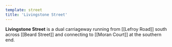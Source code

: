 ```yaml
---
template: street
title: 'Livingstone Street'
---
```

**Livingstone Street** is a dual carriageway running from [[Lefroy Road]] south across [[Beard Street]]
and connecting to [[Moran Court]] at the southern end.
